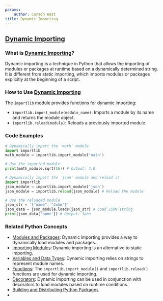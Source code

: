 ```yaml
---
params:
	author: Carson West
title: Dynamic Importing
--- 
```

## [Dynamic Importing](./../dynamic-importing/)

### What is [Dynamic Importing](./../dynamic-importing/)?
Dynamic importing is a technique in Python that allows the importing of modules or packages at runtime based on a dynamically determined string. It is different from static importing, which imports modules or packages explicitly at the beginning of a script.

### How to Use [Dynamic Importing](./../dynamic-importing/)
The `importlib` module provides functions for dynamic importing:

- `importlib.import_module(module_name)`: Imports a module by its name and returns the module object.
- `importlib.reload(module)`: Reloads a previously imported module.

### Code Examples
```python
# Dynamically import the 'math' module
import importlib
math_module = importlib.import_module('math')

# Use the imported module
print(math_module.sqrt(16)) # Output: 4.0
```

```python
# Dynamically import the 'json' module and reload it
import importlib
json_module = importlib.import_module('json')
json_module = importlib.reload(json_module) # Reload the module

# Use the reloaded module
json_str = '{"name": "John"}'
json_data = json_module.loads(json_str) # Load JSON string
print(json_data['name']) # Output: John
```

### Related Python Concepts

- [Modules and Packages](./../modules-and-packages/): Dynamic importing provides a way to dynamically load modules and packages.
- [Importing Modules](./../importing-modules/): Dynamic importing is an alternative to static importing.
- [Variables and Data Types](./../variables-and-data-types/): Dynamic importing relies on strings to represent module names.
- [Functions](./../functions/): The `importlib.import_module()` and `importlib.reload()` functions are used for dynamic importing.
- [Decorators](./../decorators/): Dynamic importing can be used in conjunction with decorators to load modules based on runtime conditions.
- [Building and Distributing Python Packages](./../building-and-distributing-python-packages/)
- 